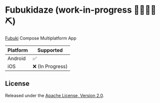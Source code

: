 # Fubukidaze (work-in-progress 👷🔧️👷‍♀️⛏)

[Fubuki](https://github.com/xutianyi1999/fubuki) Compose Multiplatform App

| Platform      | Supported       |
|---------------|-----------------|
| Android       | ✅               |
| iOS           | ❌ (In Progress) |

## License

Released under the [Apache License, Version 2.0](https://opensource.org/license/apache-2-0).

